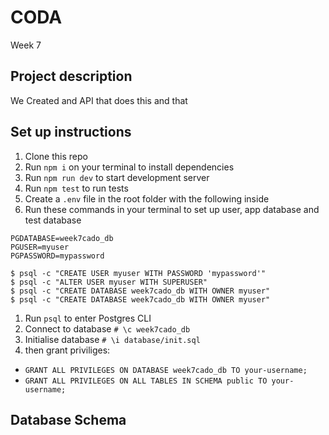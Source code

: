 
# CODA
Week 7

## Project description
We Created and API that does this and that

## Set up instructions

1. Clone this repo
2. Run `npm i` on your terminal to install dependencies
3. Run `npm run dev` to start development server
4. Run `npm test` to run tests
5. Create a `.env` file in the root folder with the following inside
6. Run these commands in your terminal to set up user, app database and test database

```
PGDATABASE=week7cado_db
PGUSER=myuser
PGPASSWORD=mypassword
```

```
$ psql -c "CREATE USER myuser WITH PASSWORD 'mypassword'"
$ psql -c "ALTER USER myuser WITH SUPERUSER"
$ psql -c "CREATE DATABASE week7cado_db WITH OWNER myuser"
$ psql -c "CREATE DATABASE week7cado_db WITH OWNER myuser"
```

1. Run `psql` to enter Postgres CLI
2. Connect to database `# \c week7cado_db`
3. Initialise database `# \i database/init.sql`
4. then grant priviliges:
* `GRANT ALL PRIVILEGES ON DATABASE week7cado_db TO your-username;`
* `GRANT ALL PRIVILEGES ON ALL TABLES IN SCHEMA public TO your-username;`


## Database Schema
